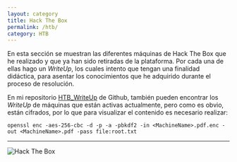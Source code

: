 ```yaml
---
layout: category
title: Hack The Box
permalink: /htb/
category: HTB
---
```


En esta sección se muestran las diferentes máquinas de Hack The Box que he realizado y que ya han sido retiradas de la plataforma. Por cada una de ellas hago un _WriteUp_, los cuales intento que tengan una finalidad didáctica, para asentar los conocimientos que he adquirido durante el proceso de resolución.

En mi repositorio [HTB_WriteUp](https://github.com/MrTuxx/HTB_WriteUp) de Github, también pueden encontrar los _WriteUp_ de máquinas que están activas actualmente, pero como es obvio, están cifrados, por lo que para visualizar el contenido es necesario realizar:

```
openssl enc -aes-256-cbc -d -p -a -pbkdf2 -in <MachineName>.pdf.enc -out <MachineName>.pdf -pass file:root.txt

```
---

<div>
    <img src="https://www.hackthebox.eu/badge/image/125999" alt="Hack The Box">
</div>

